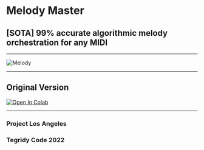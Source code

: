 # Melody Master
## [SOTA] 99% accurate algorithmic melody orchestration for any MIDI

***

![Melody](https://user-images.githubusercontent.com/56325539/207816938-3acb99b1-90f3-4d39-90bc-91f2a4549863.jpg)

***

## Original Version

[![Open In Colab][colab-badge]][colab-notebook]

[colab-notebook]: <https://colab.research.google.com/github/asigalov61/Melody-Master/blob/main/Melody_Master.ipynb>
[colab-badge]: <https://colab.research.google.com/assets/colab-badge.svg>

***

### Project Los Angeles
### Tegridy Code 2022
